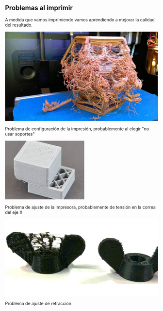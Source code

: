## Problemas al imprimir

A medida que vamos imprimiendo vamos aprendiendo a mejorar la calidad del resultado.

![Fallo 0](./images/Fallo0.jpg)

Problema de configuración de la impresión, probablemente al elegir "no usar soportes"

![Fallo 1](./images/Fallo1.jpeg)

Problema de ajuste de la impresora, probablemente de tensión en la correa del eje X


![Fallo 2](./images/oozing_3D_printing.jpg)

Problema de ajuste de retracción